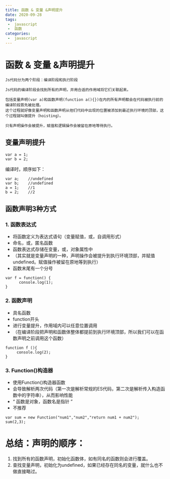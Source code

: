 ```yaml
---
title: 函数 & 变量 &声明提升
date: 2020-09-28
tags:
 -  javascript
 -  函数
categories:
 -  javascript
---
```

# 函数 & 变量 &声明提升
```
Js代码分为两个阶段：编译阶段和执行阶段

Js代码的编译阶段会找到所有的声明，并用合适的作用域将它们关联起来。

包括变量声明(var a)和函数声明(function a(){})在内的所有声明都会在代码被执行前的编译阶段首先被处理。
这个过程就好像变量声明和函数声明从他们代码中出现的位置被添加到最近执行环境的顶部，这个过程就叫做提升（hoisting）。

只有声明操作会被提升，赋值和逻辑操作会被留在原地等待执行。
```
## 变量声明提升
```
var a = 1;
var b = 2;
```
编译时，顺序如下：
```
var a;    //undefined
var b;    //undefined
a = 1;    //1
b = 2;    //2
```

## 函数声明3种方式
### 1. 函数表达式
- 将函数定义为表达式语句（变量赋值，或，自调用形式）
- 命名，或，匿名函数
- 函数表达式存储在变量，或，对象属性中
- （其实就是变量声明的一种，声明操作会被提升到执行环境顶部，并赋值undefined。赋值操作被留在原地等到执行）
- 函数末尾有一个分号
```
var f = function() {
      console.log(1);  
}
```

### 2. 函数声明
- 具名函数
- function开头
- 进行变量提升，作用域内可以任意位置调用
- （在编译阶段把声明和函数体整体都提前到执行环境顶部，所以我们可以在函数声明之前调用这个函数）
```
function f (){
     console.log(2);
}
```

### 3. Function()构造器
- 使用Function()构造器函数
- 会导致解析两次代码（第一次是解析常规的ES代码，第二次是解析传入构造函数中的字符串），从而影响性能
- “ 函数是对象，函数名是指针 ”
- 不推荐
```
var sum = new Function("num1","num2","return num1 + num2");   
sum(2,3);

```
# 总结：声明的顺序：
1. 找到所有的函数声明，初始化函数体，如有同名的函数则会进行覆盖。
2. 查找变量声明，初始化为undefined，如果已经存在同名的变量，就什么也不做直接略过。